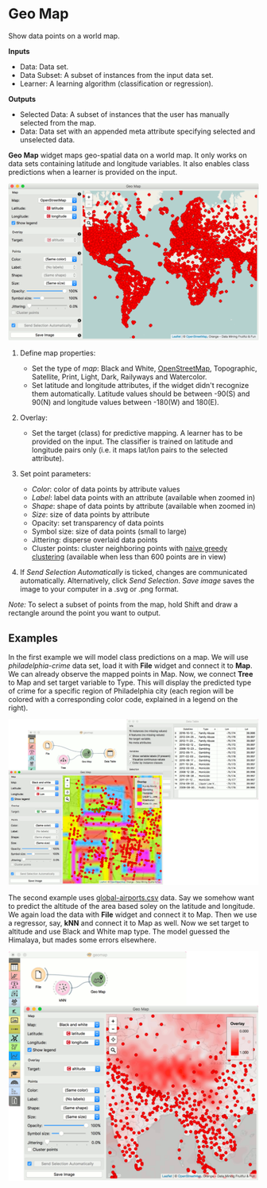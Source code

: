 Geo Map
=======

Show data points on a world map.

**Inputs**
-  Data: Data set.
-  Data Subset: A subset of instances from the input data set.
-  Learner: A learning algorithm (classification or regression).

**Outputs**
-  Selected Data: A subset of instances that the user has manually selected from the map.
-  Data: Data set with an appended meta attribute specifying selected and unselected data.


**Geo Map** widget maps geo-spatial data on a world map. It only works on data sets containing latitude and longitude variables. It also enables class predictions when a learner is provided on the input.

![](images/GeoMap-stamped.png) 

1. Define map properties:

   - Set the type of *map*: Black and White, [OpenStreetMap](http://www.openstreetmap.org), Topographic, Satellite, Print, Light, Dark, Railyways and Watercolor.
   - Set latitude and longitude attributes, if the widget didn't recognize them automatically. Latitude values should be between -90(S) and 90(N) and longitude values between -180(W) and 180(E).

2. Overlay:

   - Set the target (class) for predictive mapping. A learner has to be provided on the input. The classifier is trained on latitude and longitude pairs only (i.e. it maps lat/lon pairs to the selected attribute).

3. Set point parameters:

   - *Color*: color of data points by attribute values
   - *Label*: label data points with an attribute (available when zoomed in)
   - *Shape*: shape of data points by attribute (available when zoomed in)
   - *Size*: size of data points by attribute
   - Opacity: set transparency of data points
   - Symbol size: size of data points (small to large)
   - Jittering: disperse overlaid data points
   - Cluster points: cluster neighboring points with [naive greedy clustering](https://github.com/Leaflet/Leaflet.markercluster) (available when less than 600 points are in view)

4. If *Send Selection Automatically* is ticked, changes are communicated automatically. Alternatively, click *Send Selection*. *Save image* saves the image to your computer in a .svg or .png format.

*Note:* To select a subset of points from the map, hold Shift and draw a rectangle around the point you want to output.

Examples
--------

In the first example we will model class predictions on a map. We will use *philadelphia-crime* data set, load it with **File** widget and connect it to **Map**. We can already observe the mapped points in Map. Now, we connect **Tree** to Map and set target variable to Type. This will display the predicted type of crime for a specific region of Philadelphia city (each region will be colored with a corresponding color code, explained in a legend on the right).

![](images/GeoMap-classification.png)

The second example uses [global-airports.csv](https://raw.githubusercontent.com/ajdapretnar/datasets/master/data/global_airports.csv) data. Say we somehow want to predict the altitude of the area based soley on the latitude and longitude. We again load the data with **File** widget and connect it to Map. Then we use a regressor, say, **kNN** and connect it to Map as well. Now we set target to altitude and use Black and White map type. The model guessed the Himalaya, but mades some errors elsewhere.

![](images/GeoMap-regression.png)

